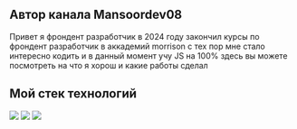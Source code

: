 ## Автор канала Mansoordev08

Привет я фрондент разработчик в 2024 году закончил курсы по фрондент разработчик в аккадемий morrison с тех пор мне стало интересно кодить и в данный момент учу JS на 100% здесь вы можете посмотреть на что я хорош и какие работы сделал 

## Мой стек технологий

<img src="https://img.shields.io/badge/HTML-287233?style=for-the-badge&logo=html5&logoColor=white">     <img src="https://img.shields.io/badge/CSS-287233?style=for-the-badge&logo=css3&logoColor=white">  <img src="https://img.shields.io/badge/JS-287233?style=for-the-badge&logo=javascript&logoColor=white"> 

